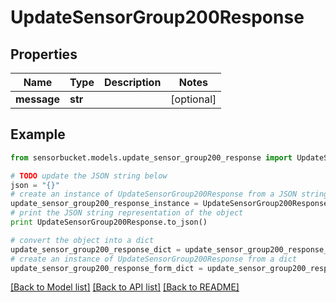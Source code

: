 # UpdateSensorGroup200Response


## Properties

Name | Type | Description | Notes
------------ | ------------- | ------------- | -------------
**message** | **str** |  | [optional] 

## Example

```python
from sensorbucket.models.update_sensor_group200_response import UpdateSensorGroup200Response

# TODO update the JSON string below
json = "{}"
# create an instance of UpdateSensorGroup200Response from a JSON string
update_sensor_group200_response_instance = UpdateSensorGroup200Response.from_json(json)
# print the JSON string representation of the object
print UpdateSensorGroup200Response.to_json()

# convert the object into a dict
update_sensor_group200_response_dict = update_sensor_group200_response_instance.to_dict()
# create an instance of UpdateSensorGroup200Response from a dict
update_sensor_group200_response_form_dict = update_sensor_group200_response.from_dict(update_sensor_group200_response_dict)
```
[[Back to Model list]](../README.md#documentation-for-models) [[Back to API list]](../README.md#documentation-for-api-endpoints) [[Back to README]](../README.md)


